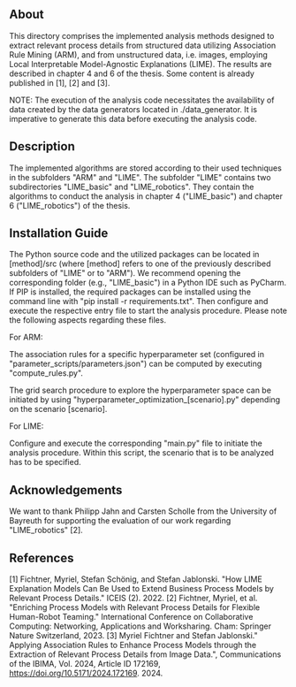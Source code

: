 ## About
This directory comprises the implemented analysis methods designed to extract relevant process details from structured data utilizing Association Rule Mining (ARM), and from unstructured data, i.e. images, employing Local Interpretable Model-Agnostic Explanations (LIME). The results are described in chapter 4 and 6 of the thesis.
Some content is already published in [1], [2] and [3].

NOTE: The execution of the analysis code necessitates the availability of data created by the data generators located in ./data_generator. It is imperative to generate this data before executing the analysis code.

## Description
The implemented algorithms are stored according to their used techniques in the subfolders "ARM" and "LIME".
The subfolder "LIME" contains two subdirectories "LIME_basic" and "LIME_robotics".
They contain the algorithms to conduct the analysis in chapter 4 ("LIME_basic") and chapter 6 ("LIME_robotics") of the thesis.

## Installation Guide
The Python source code and the utilized packages can be located in [method]/src (where [method] refers to one of the previously described subfolders of "LIME" or to "ARM").
We recommend opening the corresponding folder (e.g., "LIME_basic") in a Python IDE such as PyCharm.
If PIP is installed, the required packages can be installed using the command line with "pip install -r requirements.txt".
Then configure and execute the respective entry file to start the analysis procedure.
Please note the following aspects regarding these files.

For ARM:

The association rules for a specific hyperparameter set (configured in "parameter_scripts/parameters.json") can be computed by executing "compute_rules.py".

The grid search procedure to explore the hyperparameter space can be initiated by using "hyperparameter_optimization_[scenario].py" depending on the scenario [scenario].

For LIME:

Configure and execute the corresponding "main.py" file to initiate the analysis procedure. Within this script, the scenario that is to be analyzed has to be specified.


## Acknowledgements
We want to thank Philipp Jahn and Carsten Scholle from the University of Bayreuth for supporting the evaluation of our work regarding "LIME_robotics" [2].

## References
[1] Fichtner, Myriel, Stefan Schönig, and Stefan Jablonski. "How LIME Explanation Models Can Be Used to Extend Business Process Models by Relevant Process Details." ICEIS (2). 2022.
[2] Fichtner, Myriel, et al. "Enriching Process Models with Relevant Process Details for Flexible Human-Robot Teaming." International Conference on Collaborative Computing: Networking, Applications and Worksharing. Cham: Springer Nature Switzerland, 2023.
[3] Myriel Fichtner and Stefan Jablonski." Applying Association Rules to Enhance Process Models through the Extraction of Relevant Process Details from Image Data.", Communications of the IBIMA, Vol. 2024, Article ID 172169, https://doi.org/10.5171/2024.172169. 2024.